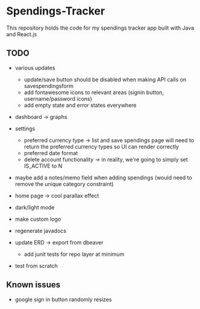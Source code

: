 # Spendings-Tracker

This repository holds the code for my spendings tracker app built with Java and React.js

## TODO
- various updates
  - update/save button should be disabled when making API calls on savespendingsform
  - add fontawesome icons to relevant areas (signin button, username/password icons)
  - add empty state and error states everywhere

- dashboard -> graphs

- settings
  - preferred currency type -> list and save spendings page will need to return the preferred currency types so UI can render correctly
  - preferred date format
  - delete account functionality -> in reality, we're going to simply set IS_ACTIVE to N

- maybe add a notes/memo field when adding spendings (would need to remove the unique category constraint)
- home page -> cool parallax effect
- dark/light mode
- make custom logo
- regenerate javadocs
- update ERD -> export from dbeaver
  - add junit tests for repo layer at minimum
- test from scratch

## Known issues

- google sign in button randomly resizes
